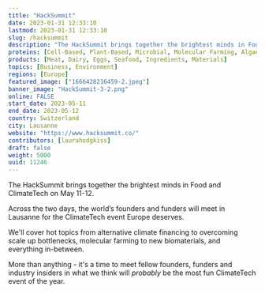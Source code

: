 ```yaml
---
title: "HackSummit"
date: 2023-01-31 12:33:10
lastmod: 2023-01-31 12:33:10
slug: /hacksummit
description: "The HackSummit brings together the brightest minds in Food and ClimateTech on May 11-12.Across the two days, the world’s founders and funders will meet in Lausanne for the ClimateTech event Europe deserves.We'll cover hot topics from alternative climate financing to overcoming scale up bottlenecks, molecular farming to new biomaterials, and everything in-between.  More than anything - it's a time to meet fellow founders, funders and industry insiders in what we think will probably be the most fun ClimateTech event of the year."
proteins: [Cell-Based, Plant-Based, Microbial, Molecular Farming, Algae, Fungi, Animal]
products: [Meat, Dairy, Eggs, Seafood, Ingredients, Materials]
topics: [Business, Environment]
regions: [Europe]
featured_image: ["1666428216459-2.jpeg"]
banner_image: "HackSummit-3-2.png"
online: FALSE
start_date: 2023-05-11
end_date: 2023-05-12
country: Switzerland
city: Lausanne
website: "https://www.hacksummit.co/"
contributors: [laurahodgkiss]
draft: false
weight: 5000
uuid: 11246
---
```

<p>The HackSummit brings together the brightest minds in Food and ClimateTech on May 11-12.</p>
<p>Across the two days, the world’s founders and funders will meet in Lausanne for the ClimateTech event Europe deserves.</p>
<p>We'll cover hot topics from alternative climate financing to overcoming scale up bottlenecks, molecular farming to new biomaterials, and everything in-between.  </p>
<p>More than anything - it's a time to meet fellow founders, funders and industry insiders in what we think will <em>probably</em> be the most fun ClimateTech event of the year.</p>
